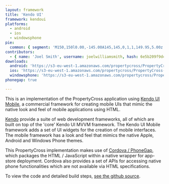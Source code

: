 ```yaml
---
layout: framework
title: 'Kendo UI'
framework: kendoui
platforms:
  - android
  - ios
  - windowsphone
pie:
  common: { segment: 'M150,150l0.00,-145.00A145,145,0,1,1,149.95,5.00z' }
contributors:
  - { name: 'Joel Smith', username: joelwilliamsmith, hash: 6e5b209f9dced24655066d1128a13964 }
downloads:
  android: 'https://s3-eu-west-1.amazonaws.com/propertycross/PropertyCross-KendoUI-949a80abf86f6194adf487239d8cfadd9ad0b340.apk'
  ios: 'https://s3-eu-west-1.amazonaws.com/propertycross/PropertyCross-KendoUI-949a80abf86f6194adf487239d8cfadd9ad0b340.ipa'
  windowsphone: 'https://s3-eu-west-1.amazonaws.com/propertycross/PropertyCross-KendoUI-949a80abf86f6194adf487239d8cfadd9ad0b340.xap'
phonegap: true

---
```


This is an implementation of the PropertyCross application using [Kendo UI Mobile](http://www.kendoui.com/), a commercial framework for creating mobile UIs that mimic the native look and feel of mobile applications using HTML.

[Kendo](http://www.kendoui.com/) provide a suite of web development frameworks, all of which are built on top of the 'core' Kendo UI MVVM framework. The Kendo UI Mobile framework adds a set of UI widgets for the creation of mobile interfaces. The mobile framework has a look and feel that mimics the native Apple, Android and Windows Phone themes.

This PropertyCross implementation makes use of [Cordova / PhoneGap](http://phonegap.com/), which packages the HTML / JavaScript within a native wrapper for app-store deployment. Cordova also provides a set of APIs for accessing native phone functionalities which are not available via HTML specifications.


To view the code and detailed build steps, <a href='{{ site.githuburl }}/tree/master/kendoui'>see the github source</a>.